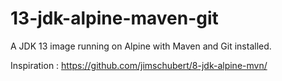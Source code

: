 # 13-jdk-alpine-maven-git
A JDK 13 image running on Alpine with Maven and Git installed.

Inspiration : https://github.com/jimschubert/8-jdk-alpine-mvn/
